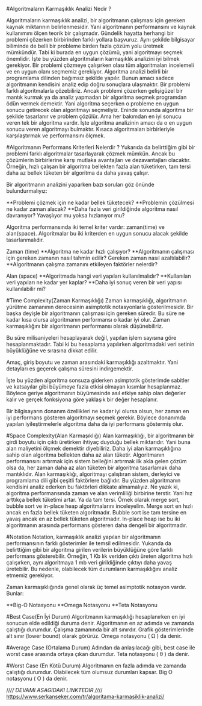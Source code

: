 ﻿#Algoritmaların Karmaşıklık Analizi Nedir ? 

Algoritmaların karmaşıklık analizi, bir algoritmanın çalışması için gereken kaynak miktarının belirlenmesidir. Yani algoritmanın performansını ve kaynak kullanımını ölçen teorik bir çalışmadır.
Gündelik hayatta herhangi bir problemi çözerken birbirinden farklı yollara başvuruz. Aynı şekilde bilgisayar biliminde de belli bir probleme birden fazla çözüm yolu üretmek mümkündür. Tabi ki burada en uygun çözümü, yani algoritmayı seçmek önemlidir. İşte bu yüzden algoritmaların karmaşıklık analizini iyi bilmek gerekiyor. Bir problemi çözmeye çalışırken olası tüm algoritmaları incelemeli ve en uygun olanı seçmemiz gerekiyor.
Algoritma analizi belirli bir programlama dilinden bağımsız şekilde yapılır. Bunun amacı sadece algoritmanın kendisini analiz edip doğru sonuçlara ulaşmaktır.
Bir problemi farklı algoritmalarla çözebiliriz. Ancak problemi çözerken gelişigüzel bir mantık kurmak ya da analiz yapmadan bir algoritma seçmek programdan ödün vermek demektir. Yani algoritma seçerken o probleme en uygun sonucu getirecek olan algoritmayı seçmeliyiz.
Eninde sonunda algoritma bir şekilde tasarlanır ve problem çözülür. Ama her bakımdan en iyi sonucu veren tek bir algoritma vardır.
İşte algoritma analizinin amacı da o en uygun sonucu veren algoritmayı bulmaktır. Kısaca algoritmaları birbirleriyle karşılaştırmak ve performansını ölçmek.

#Algoritmanın Performans Kriterleri Nelerdir ?
Yukarıda da belirttiğim gibi bir problemi farklı algoritmalar tasarlayarak çözmek mümkün. Ancak bu çözümlerin birbirlerine karşı mutlaka avantajları ve dezavantajları olacaktır.
Örneğin, hızlı çalışan bir algoritma bellekten fazla alan tüketirken, tam tersi daha az bellek tüketen bir algoritma da daha yavaş çalışır.

Bir algoritmanın analizini yaparken bazı soruları göz önünde bulundurmalıyız:

**Problemi çözmek için ne kadar bellek tüketecek?
**Problemin çözülmesi ne kadar zaman alacak?
**Daha fazla veri girildiğinde algoritma nasıl davranıyor? Yavaşlıyor mu yoksa hızlanıyor mu?

Algoritma performansında iki temel kriter vardır: zaman(time) ve alan(space). Algoritmalar bu iki kriterden en uygun sonucu alacak şekilde tasarlanmalıdır.

Zaman (time)
**Algoritma ne kadar hızlı çalışıyor?
**Algoritmanın çalışması için gereken zamanın nasıl tahmin edilir? Gereken zaman nasıl azaltılabilir?
**Algoritmanın çalışma zamanını etkileyen faktörler nelerdir?

Alan (space)
**Algoritmada hangi veri yapıları kullanılmalıdır?
**Kullanılan veri yapıları ne kadar yer kaplar?
**Daha iyi sonuç veren bir veri yapısı kullanılabilir mi?


#Time Complexity(Zaman Karmaşıklığı)
Zaman karmaşıklığı, algoritmanın yürütme zamanının derecesinin asimptotik notasyonlarla gösterilmesidir. Bir başka deyişle bir algoritmanın çalışması için gereken süredir. Bu süre ne kadar kısa olursa algoritmanın performansı o kadar iyi olur. Zaman karmaşıklığını bir algoritmanın performansı olarak düşünebiliriz.

Bu süre milisaniyeleri hesaplayarak değil, yapılan işlem sayısına göre hesaplanmaktadır. Tabi ki bu hesaplama yapılırken algoritmadaki veri setinin büyüklüğüne ve sırasına dikkat edilir.

Amaç, giriş boyutu ve zaman arasındaki karmaşıklığı azaltmaktır. Yani detayları es geçerek çalışma süresini indirgemektir.

İşte bu yüzden algoritma sonsuza giderken asimptotik gösterimde sabitler ve katsayılar gibi büyümeye fazla etkisi olmayan kısımlar hesaplanmaz. Böylece geriye algoritmanın büyümesinde asıl etkiye sahip olan değerler kalır ve gerçek fonksiyona göre yaklaşık bir değer hesaplanır.

Bir bilgisayarın donanım özellikleri ne kadar iyi olursa olsun, her zaman en iyi performans gösteren algoritmayı seçmek gerekir. Böylece donanımda yapılan iyileştirmelerle algoritma daha da iyi performans göstermiş olur.


#Space Complexity(Alan Karmaşıklığı)
Alan karmaşıklığı, bir algoritmanın bir girdi boyutu için çıktı üretirken ihtiyaç duyduğu bellek miktarıdır. Yani buna alan maliyetini ölçmek demektir diyebiliriz.
Daha iyi alan karmaşıklığına sahip olan algoritma bellekten daha az alan tüketir. Algoritmanın performansını artırmak için sistem belleğini artırmak ilk akla gelen çözüm olsa da, her zaman daha az alan tüketen bir algoritma tasarlamak daha mantıklıdır.
Alan karmaşıklığı, algoritmayı çalıştıran sistem, derleyici ve programlama dili gibi çeşitli faktörlere bağlıdır. Bu yüzden algoritmanın kendisini analiz ederken bu faktörleri dikkate almamalıyız.
Ne yazık ki, algoritma performansında zaman ve alan verimliliği birbirine terstir. Yani hız arttıkça bellek tüketimi artar. Ya da tam tersi.
Örnek olarak merge sort, bubble sort ve in-place heap algoritmalarını inceleyelim. Merge sort en hızlı ancak en fazla bellek tüketen algoritmadır. Bubble sort ise tam tersine en yavaş ancak en az bellek tüketen algoritmadır. In-place heap ise bu iki algoritmanın arasında performans gösteren daha dengeli bir algoritmadır.


#Notation
Notation, karmaşıklık analizi yapılan bir algoritmanın performansının farklı gösterimler ile temsil edilmesidir. Yukarıda da belirttiğim gibi bir algoritma girilen verilerin büyüklüğüne göre farklı performans gösterebilir.
Örneğin, 1 Kb lık veriden çıktı üreten algoritma hızlı çalışırken, aynı algoritmaya 1 mb veri girildiğinde çıktıyı daha yavaş üretebilir. Bu nedenle, olabilecek tüm durumların karmaşıklığını analiz etmemiz gerekiyor.

Zaman karmaşıklığında genel olarak üç temel asimptotik notasyon vardır. Bunlar:

**Big-O Notasyonu
**Omega Notasyonu
**Teta Notasyonu


#Best Case(En İyi Durum)
Algoritmanın karmaşıklığı hesaplanırken en iyi sonucun elde edildiği duruma denir. Algoritmanın en az adımda ve zamanda çalıştığı durumdur.
Çalışma zamanında bir alt sınırdır. Grafik gösterimlerinde alt sınır (lower bound) olarak görürüz.
Omega notasyonu ( Ω ) da denir.


#Average Case (Ortalama Durum)
Adından da anlaşılacağı gibi, best case ile worst case arasında ortaya çıkan durumdur.
Teta notasyonu ( θ ) da denir.


#Worst Case (En Kötü Durum)
Algoritmanın en fazla adımda ve zamanda çalıştığı durumdur. Olabilecek tüm olumsuz durumları kapsar.
Big O notasyonu ( O ) da denir.

//*// DEVAMI ASAGIDAKI LINKTEDIR //*//
https://www.serkanseker.com/tr/algoritama-karmasiklik-analizi/
